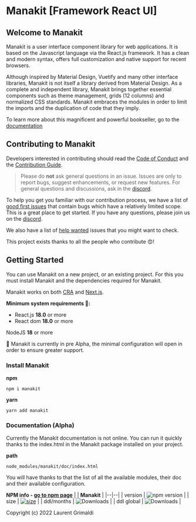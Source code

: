[npm]: https://img.shields.io/npm/v/manakit
[npm-url]: https://www.npmjs.com/package/manakit
[size]: https://packagephobia.now.sh/badge?p=manakit
[size-url]: https://packagephobia.now.sh/result?p=manakit

# Manakit [Framework React UI]

## Welcome to Manakit

Manakit is a user interface component library for web applications. It is based on the Javascript language via the React.js framework. It has a clean and modern syntax, offers full customization and native support for recent browsers.

Although inspired by Material Design, Vuetify and many other interface libraries, Manakit is not itself a library derived from Material Design. As a complete and independent library, Manakit brings together essential components such as theme management, grids (12 columns) and normalized CSS standards. Manakit embraces the modules in order to limit the imports and the duplication of code that they imply.

To learn more about this magnificent and powerful bookseller, go to the [documentation](https://manastone.fr)

## Contributing to Manakit

Developers interested in contributing should read the [Code of Conduct](https://manastone.fr) and the [Contribution Guide](https://manastone.fr).

> Please do **not** ask general questions in an issue. Issues are only to report bugs, suggest enhancements, or request new features. For general questions and discussions, ask in the [discord](https://discord.gg/ATm5mcPK3h).

To help you get you familiar with our contribution process, we have a list of [good first issues](https://github.com/GrimLaurent/manakit/labels/good%20first%20issues) that contain bugs which have a relatively limited scope. This is a great place to get started. If you have any questions, please join us on the [discord](https://discord.gg/ATm5mcPK3h).

We also have a list of [help wanted](https://github.com/GrimLaurent/manakit/labels/help%20wanted) issues that you might want to check.

This project exists thanks to all the people who contribute 😍!

## Getting Started

You can use Manakit on a new project, or an existing project.
For this you must install Manakit and the dependencies required for Manakit.

Manakit works on both [CRA](https://create-react-app.dev/) and [Next.js](https://nextjs.org/).

**Minimum system requirements 📌:**

- React.js **18.0** or more
- React dom **18.0** or more

NodeJS **18** or more

📌 Manakit is currently in pre Alpha, the minimal configuration will open in order to ensure greater support.

### Install Manakit

**npm**

    npm i manakit

**yarn**

    yarn add manakit

### Documentation (Alpha)

Currently the Manakit documentation is not online. You can run it quickly thanks to the index.html in the Manakit package installed on your project.

**path**

    node_modules/manakit/doc/index.html

You will have thanks to that the list of all the available modules, their doc and their available configuration.

**NPM info - [go to npm page](https://www.npmjs.com/package/manakit)**
| | **Manakit** |
|--|--|
| version | ![npm version](https://badge.fury.io/js/manakit.svg) |
| size | [![size][size]][size-url] |
| ddl/months | <img src="https://img.shields.io/npm/dm/manakit.svg" alt="Downloads" /> |
| ddl global | <img src="https://img.shields.io/npm/dt/manakit.svg" alt="Downloads" /> |

Copyright (c) 2022 Laurent Grimaldi
